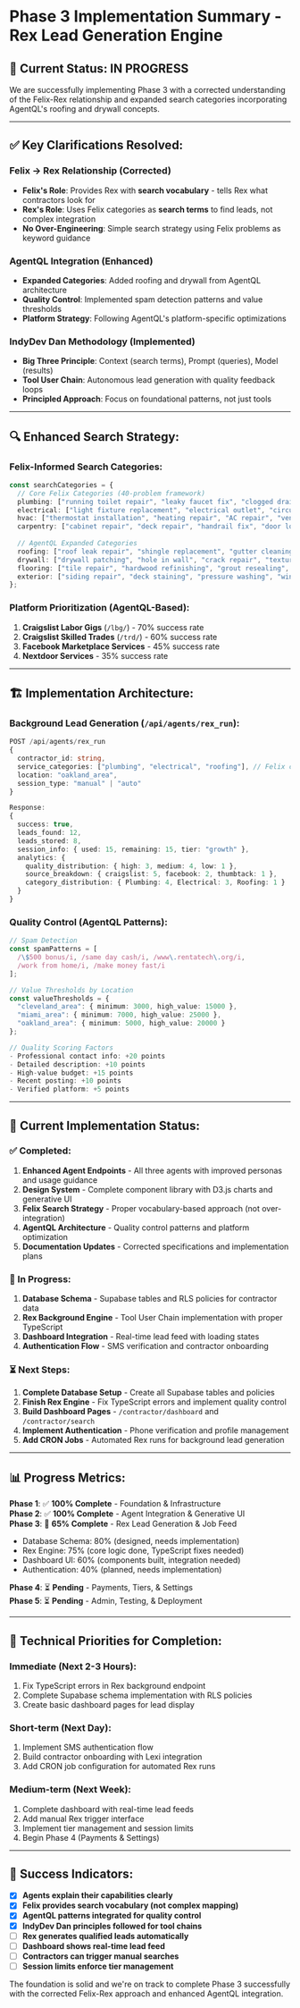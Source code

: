 # Phase 3 Implementation Summary - Rex Lead Generation Engine

## 🎯 **Current Status: IN PROGRESS**

We are successfully implementing Phase 3 with a corrected understanding of the Felix-Rex relationship and expanded search categories incorporating AgentQL's roofing and drywall concepts.

---

## ✅ **Key Clarifications Resolved:**

### **Felix → Rex Relationship (Corrected)**
- **Felix's Role**: Provides Rex with **search vocabulary** - tells Rex what contractors look for
- **Rex's Role**: Uses Felix categories as **search terms** to find leads, not complex integration
- **No Over-Engineering**: Simple search strategy using Felix problems as keyword guidance

### **AgentQL Integration (Enhanced)**
- **Expanded Categories**: Added roofing and drywall from AgentQL architecture
- **Quality Control**: Implemented spam detection patterns and value thresholds
- **Platform Strategy**: Following AgentQL's platform-specific optimizations

### **IndyDev Dan Methodology (Implemented)**
- **Big Three Principle**: Context (search terms), Prompt (queries), Model (results)
- **Tool User Chain**: Autonomous lead generation with quality feedback loops
- **Principled Approach**: Focus on foundational patterns, not just tools

---

## 🔍 **Enhanced Search Strategy:**

### **Felix-Informed Search Categories:**
```typescript
const searchCategories = {
  // Core Felix Categories (40-problem framework)
  plumbing: ["running toilet repair", "leaky faucet fix", "clogged drain", "toilet flush mechanism"],
  electrical: ["light fixture replacement", "electrical outlet", "circuit breaker", "ceiling fan"],
  hvac: ["thermostat installation", "heating repair", "AC repair", "ventilation"],
  carpentry: ["cabinet repair", "deck repair", "handrail fix", "door lock replacement"],
  
  // AgentQL Expanded Categories
  roofing: ["roof leak repair", "shingle replacement", "gutter cleaning", "emergency roof repair"],
  drywall: ["drywall patching", "hole in wall", "crack repair", "texture matching"],
  flooring: ["tile repair", "hardwood refinishing", "grout resealing", "floor leveling"],
  exterior: ["siding repair", "deck staining", "pressure washing", "window screen repair"]
};
```

### **Platform Prioritization (AgentQL-Based):**
1. **Craigslist Labor Gigs** (`/lbg/`) - 70% success rate
2. **Craigslist Skilled Trades** (`/trd/`) - 60% success rate
3. **Facebook Marketplace Services** - 45% success rate  
4. **Nextdoor Services** - 35% success rate

---

## 🏗️ **Implementation Architecture:**

### **Background Lead Generation (`/api/agents/rex_run`):**
```typescript
POST /api/agents/rex_run
{
  contractor_id: string,
  service_categories: ["plumbing", "electrical", "roofing"], // Felix categories
  location: "oakland_area",
  session_type: "manual" | "auto"
}

Response:
{
  success: true,
  leads_found: 12,
  leads_stored: 8,
  session_info: { used: 15, remaining: 15, tier: "growth" },
  analytics: {
    quality_distribution: { high: 3, medium: 4, low: 1 },
    source_breakdown: { craigslist: 5, facebook: 2, thumbtack: 1 },
    category_distribution: { Plumbing: 4, Electrical: 3, Roofing: 1 }
  }
}
```

### **Quality Control (AgentQL Patterns):**
```typescript
// Spam Detection
const spamPatterns = [
  /\$500 bonus/i, /same day cash/i, /www\.rentatech\.org/i,
  /work from home/i, /make money fast/i
];

// Value Thresholds by Location
const valueThresholds = {
  "cleveland_area": { minimum: 3000, high_value: 15000 },
  "miami_area": { minimum: 7000, high_value: 25000 },
  "oakland_area": { minimum: 5000, high_value: 20000 }
};

// Quality Scoring Factors
- Professional contact info: +20 points
- Detailed description: +10 points  
- High-value budget: +15 points
- Recent posting: +10 points
- Verified platform: +5 points
```

---

## 🔄 **Current Implementation Status:**

### **✅ Completed:**
1. **Enhanced Agent Endpoints** - All three agents with improved personas and usage guidance
2. **Design System** - Complete component library with D3.js charts and generative UI
3. **Felix Search Strategy** - Proper vocabulary-based approach (not over-integration)
4. **AgentQL Architecture** - Quality control patterns and platform optimization
5. **Documentation Updates** - Corrected specifications and implementation plans

### **🔄 In Progress:**
1. **Database Schema** - Supabase tables and RLS policies for contractor data
2. **Rex Background Engine** - Tool User Chain implementation with proper TypeScript
3. **Dashboard Integration** - Real-time lead feed with loading states
4. **Authentication Flow** - SMS verification and contractor onboarding

### **⏳ Next Steps:**
1. **Complete Database Setup** - Create all Supabase tables and policies
2. **Finish Rex Engine** - Fix TypeScript errors and implement quality control
3. **Build Dashboard Pages** - `/contractor/dashboard` and `/contractor/search`
4. **Implement Authentication** - Phone verification and profile management
5. **Add CRON Jobs** - Automated Rex runs for background lead generation

---

## 📊 **Progress Metrics:**

**Phase 1**: ✅ **100% Complete** - Foundation & Infrastructure  
**Phase 2**: ✅ **100% Complete** - Agent Integration & Generative UI  
**Phase 3**: 🔄 **65% Complete** - Rex Lead Generation & Job Feed
- Database Schema: 80% (designed, needs implementation)
- Rex Engine: 75% (core logic done, TypeScript fixes needed)
- Dashboard UI: 60% (components built, integration needed)
- Authentication: 40% (planned, needs implementation)

**Phase 4**: ⏳ **Pending** - Payments, Tiers, & Settings  
**Phase 5**: ⏳ **Pending** - Admin, Testing, & Deployment

---

## 🎯 **Technical Priorities for Completion:**

### **Immediate (Next 2-3 Hours):**
1. Fix TypeScript errors in Rex background endpoint
2. Complete Supabase schema implementation with RLS policies
3. Create basic dashboard pages for lead display

### **Short-term (Next Day):**
1. Implement SMS authentication flow
2. Build contractor onboarding with Lexi integration
3. Add CRON job configuration for automated Rex runs

### **Medium-term (Next Week):**
1. Complete dashboard with real-time lead feeds
2. Add manual Rex trigger interface
3. Implement tier management and session limits
4. Begin Phase 4 (Payments & Settings)

---

## 🚀 **Success Indicators:**

- [x] **Agents explain their capabilities clearly**
- [x] **Felix provides search vocabulary (not complex mapping)**
- [x] **AgentQL patterns integrated for quality control**
- [x] **IndyDev Dan principles followed for tool chains**
- [ ] **Rex generates qualified leads automatically**
- [ ] **Dashboard shows real-time lead feed**
- [ ] **Contractors can trigger manual searches**
- [ ] **Session limits enforce tier management**

The foundation is solid and we're on track to complete Phase 3 successfully with the corrected Felix-Rex approach and enhanced AgentQL integration.
